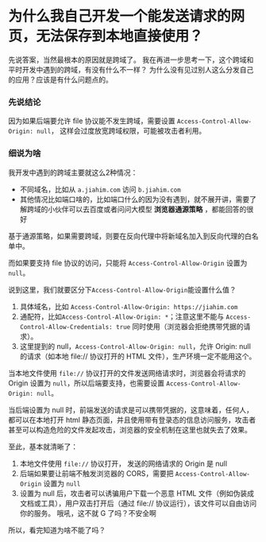 # 为什么我自己开发一个能发送请求的网页，无法保存到本地直接使用？

先说答案，当然最根本的原因就是跨域了。
我在再进一步思考一下，这个跨域和平时开发中遇到的跨域，有没有什么不一样？
为什么没有见过别人这么分发自己的应用？应该是有什么问题点的。

### 先说结论
因为如果后端要允许 file 协议能不发生跨域，需要设置 `Access-Control-Allow-Origin: null`， 这样会过度放宽跨域权限，可能被攻击者利用。

### 细说为啥

我开发中遇到的跨域主要就这么2种情况：
- 不同域名，比如从 `a.jiahim.com` 访问 `b.jiahim.com`
- 其他情况比如端口啥的，比如端口什么的因为没有遇到，就不展开讲，需要了解跨域的小伙伴可以去百度或者问问大模型 **浏览器通源策略** ，都能回答的很好

基于通源策略，如果需要跨域，则要在反向代理中将新域名加入到反向代理的白名单中。

而如果要支持 file 协议的访问，只能将 `Access-Control-Allow-Origin` 设置为 `null`。

说到这里，我们就要区分下`Access-Control-Allow-Origin`能设置什么值？
1. 具体域名，比如 `Access-Control-Allow-Origin: https://jiahim.com`
2. 通配符，比如`Access-Control-Allow-Origin: *`；注意这里不能与 `Access-Control-Allow-Credentials: true` 同时使用（浏览器会拒绝携带凭据的请求）。
3. 这里提到的 null，`Access-Control-Allow-Origin: null`，允许 Origin: null 的请求（如本地 file:// 协议打开的 HTML 文件），生产环境一定不能用这个。

当本地文件使用 `file://` 协议打开的文件发送网络请求时，浏览器会将请求的 Origin 设置为 `null`，所以后端要支持，也需要设置 `Access-Control-Allow-Origin: null`。

当后端设置为 null 时，前端发送的请求是可以携带凭据的，这意味着，任何人，都可以在本地打开 html 静态页面，并且使用带有登录态的信息访问服务，攻击者甚至可以构造危险的文件发起攻击，浏览器的安全机制在这里也就失去了效果。

至此，基本就清晰了：
1. 本地文件使用 `file://` 协议打开， 发送的网络请求的 Origin 是 null
2. 后端如果要让前端不触发浏览器的 CORS，需要把 `Access-Control-Allow-Origin` 设置为 `null`
3. 设置为 null 后，攻击者可以诱骗用户下载一个恶意 HTML 文件（例如伪装成文档或工具），用户双击打开后（通过 file:// 协议运行），该文件可以自由访问你的服务。 哦吼，这不就 G 了吗？不安全啊

所以，看完知道为啥不能了吗？